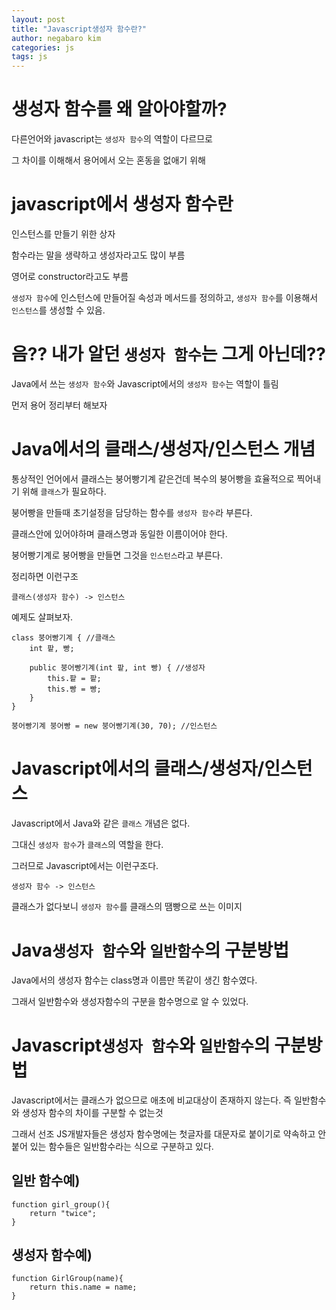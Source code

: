 ```yaml
---
layout: post
title: "Javascript생성자 함수란?"
author: negabaro kim
categories: js
tags: js
---
```


# 생성자 함수를 왜 알아야할까?

다른언어와 javascript는 `생성자 함수`의 역할이 다르므로

그 차이를 이해해서 용어에서 오는 혼동을 없애기 위해

# javascript에서 생성자 함수란

인스턴스를 만들기 위한 상자

함수라는 말을 생략하고 생성자라고도 많이 부름

영어로 constructor라고도 부름

`생성자 함수`에 인스턴스에 만들어질 속성과 메서드를 정의하고, `생성자 함수`를 이용해서 `인스턴스`를 생성할 수 있음.

# 음?? 내가 알던 `생성자 함수`는 그게 아닌데??

Java에서 쓰는 `생성자 함수`와 Javascript에서의 `생성자 함수`는 역할이 틀림

먼저 용어 정리부터 해보자

# Java에서의 클래스/생성자/인스턴스 개념

통상적인 언어에서 클래스는 붕어빵기계 같은건데 복수의 붕어빵을 효율적으로 찍어내기 위해 `클래스`가 필요하다.

붕어빵을 만들때 초기설정을 담당하는 함수를 `생성자 함수`라 부른다.

클래스안에 있어야하며 클래스명과 동일한 이름이어야 한다.

붕어빵기계로 붕어빵을 만들면 그것을 `인스턴스`라고 부른다.

정리하면 이런구조

```
클래스(생성자 함수) -> 인스턴스
```

예제도 살펴보자.

```
class 붕어빵기계 { //클래스
    int 팥, 빵;

    public 붕어빵기계(int 팥, int 빵) { //생성자
        this.팥 = 팥;
        this.빵 = 빵;
    }
}

붕어빵기계 붕어빵 = new 붕어빵기계(30, 70); //인스턴스
```

# Javascript에서의 클래스/생성자/인스턴스

Javascript에서 Java와 같은 `클래스` 개념은 없다.

그대신 `생성자 함수`가 `클래스`의 역할을 한다.

그러므로 Javascript에서는 이런구조다.

```
생성자 함수 -> 인스턴스
```

클래스가 없다보니 `생성자 함수`를 클래스의 땜빵으로 쓰는 이미지

# Java`생성자 함수`와 `일반함수`의 구분방법

Java에서의 생성자 함수는 class명과 이름만 똑같이 생긴 함수였다.

그래서 일반함수와 생성자함수의 구분을 함수명으로 알 수 있었다.

# Javascript`생성자 함수`와 `일반함수`의 구분방법

Javascript에서는 클래스가 없으므로 애초에 비교대상이 존재하지 않는다.
즉 일반함수와 생성자 함수의 차이를 구분할 수 없는것

그래서 선조 JS개발자들은 생성자 함수명에는 첫글자를 대문자로 붙이기로 약속하고
안붙어 있는 함수들은 일반함수라는 식으로 구분하고 있다.

## 일반 함수예)

```
function girl_group(){
    return "twice";
}
```

## 생성자 함수예)

```
function GirlGroup(name){
    return this.name = name;
}
```
